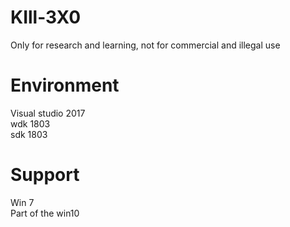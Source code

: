 # KIll-3X0
Only for research and learning, not for commercial and illegal use

# Environment
Visual studio 2017  
wdk 1803  
sdk 1803  

# Support
Win 7  
Part of the win10  
